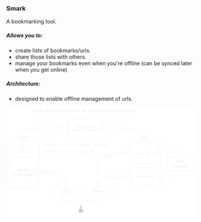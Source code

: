 ### Smark 

A bookmarking tool.

##### Allows you to:
- create lists of bookmarks/urls.
- share those lists with others.
- manage your bookmarks even when you're offline (can be synced later when you get online)

##### Architecture:
- designed to enable offline management of urls.

![smark-arch](https://raw.githubusercontent.com/sudo-nick16/smark/master/smark-arch.png)
